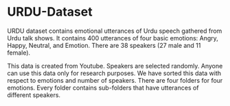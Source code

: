 # URDU-Dataset
URDU dataset contains emotional utterances of Urdu speech gathered from Urdu talk shows. It contains 400 utterances of four basic emotions: Angry, Happy, Neutral, and Emotion. There are 38 speakers (27 male and 11 female).

This data is created from Youtube. Speakers are selected randomly. Anyone can use this data only for research purposes. We have sorted this data with respect to emotions and number of speakers. There are four folders for four emotions. Every folder contains sub-folders that have utterances of different speakers.
